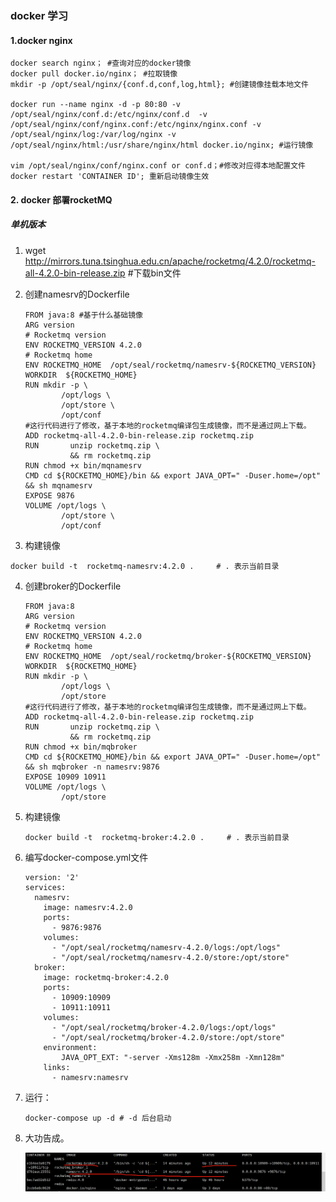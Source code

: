 ### docker 学习

#### 1.docker nginx

```
docker search nginx； #查询对应的docker镜像
docker pull docker.io/nginx； #拉取镜像
mkdir -p /opt/seal/nginx/{conf.d,conf,log,html}; #创建镜像挂载本地文件
  
docker run --name nginx -d -p 80:80 -v /opt/seal/nginx/conf.d:/etc/nginx/conf.d  -v /opt/seal/nginx/conf/nginx.conf:/etc/nginx/nginx.conf -v /opt/seal/nginx/log:/var/log/nginx -v /opt/seal/nginx/html:/usr/share/nginx/html docker.io/nginx; #运行镜像

vim /opt/seal/nginx/conf/nginx.conf or conf.d；#修改对应得本地配置文件
docker restart 'CONTAINER ID'; 重新启动镜像生效
```

#### 2. docker 部署rocketMQ

##### 单机版本

1. wget http://mirrors.tuna.tsinghua.edu.cn/apache/rocketmq/4.2.0/rocketmq-all-4.2.0-bin-release.zip  #下载bin文件

2. 创建namesrv的Dockerfile

   ```
   FROM java:8 #基于什么基础镜像
   ARG version
   # Rocketmq version
   ENV ROCKETMQ_VERSION 4.2.0
   # Rocketmq home
   ENV ROCKETMQ_HOME  /opt/seal/rocketmq/namesrv-${ROCKETMQ_VERSION}
   WORKDIR  ${ROCKETMQ_HOME}
   RUN mkdir -p \
           /opt/logs \
           /opt/store \
           /opt/conf
   #这行代码进行了修改，基于本地的rocketmq编译包生成镜像，而不是通过网上下载。
   ADD rocketmq-all-4.2.0-bin-release.zip rocketmq.zip
   RUN       unzip rocketmq.zip \
             && rm rocketmq.zip
   RUN chmod +x bin/mqnamesrv
   CMD cd ${ROCKETMQ_HOME}/bin && export JAVA_OPT=" -Duser.home=/opt" && sh mqnamesrv
   EXPOSE 9876
   VOLUME /opt/logs \
           /opt/store \
           /opt/conf
   ```

3.  构建镜像

   ```
   docker build -t  rocketmq-namesrv:4.2.0 .     # . 表示当前目录
   ```

4. 创建broker的Dockerfile

   ```
   FROM java:8
   ARG version
   # Rocketmq version
   ENV ROCKETMQ_VERSION 4.2.0
   # Rocketmq home
   ENV ROCKETMQ_HOME  /opt/seal/rocketmq/broker-${ROCKETMQ_VERSION}
   WORKDIR  ${ROCKETMQ_HOME}
   RUN mkdir -p \
           /opt/logs \
           /opt/store
   #这行代码进行了修改，基于本地的rocketmq编译包生成镜像，而不是通过网上下载。
   ADD rocketmq-all-4.2.0-bin-release.zip rocketmq.zip
   RUN       unzip rocketmq.zip \
             && rm rocketmq.zip
   RUN chmod +x bin/mqbroker
   CMD cd ${ROCKETMQ_HOME}/bin && export JAVA_OPT=" -Duser.home=/opt" && sh mqbroker -n namesrv:9876
   EXPOSE 10909 10911
   VOLUME /opt/logs \
           /opt/store
   ```

5. 构建镜像

   ```
   docker build -t  rocketmq-broker:4.2.0 .     # . 表示当前目录
   ```

6. 编写docker-compose.yml文件

   ```
   version: '2'
   services:
     namesrv:
       image: namesrv:4.2.0
       ports:
         - 9876:9876
       volumes:
         - "/opt/seal/rocketmq/namesrv-4.2.0/logs:/opt/logs"
         - "/opt/seal/rocketmq/namesrv-4.2.0/store:/opt/store"
     broker:
       image: rocketmq-broker:4.2.0
       ports:
         - 10909:10909
         - 10911:10911
       volumes:
         - "/opt/seal/rocketmq/broker-4.2.0/logs:/opt/logs"
         - "/opt/seal/rocketmq/broker-4.2.0/store:/opt/store"
       environment:
           JAVA_OPT_EXT: "-server -Xms128m -Xmx258m -Xmn128m"
       links:
         - namesrv:namesrv
   ```

7. 运行：

   ```
   docker-compose up -d # -d 后台启动
   ```

8. 大功告成。

   ![1562225194277](https://github.com/braveblack/brave-js/blob/master/1562225194277.png)



